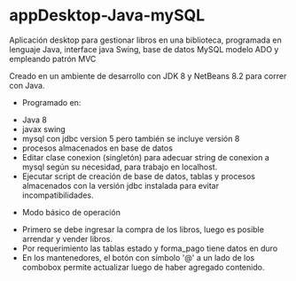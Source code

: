 # appDesktop-Java-mySQL
Aplicación desktop para gestionar libros en una biblioteca, programada en lenguaje Java, interface java Swing, base de datos MySQL modelo ADO y empleando patrón MVC

Creado en un ambiente de desarrollo con JDK 8 y NetBeans 8.2 para correr con Java.

*  Programado en:

- Java 8
- javax swing
- mysql con jdbc version 5 pero también se incluye versión 8
- procesos almacenados en base de datos
- Editar clase conexion (singletón) para adecuar string de conexion a mysql según su necesidad, para trabajo en localhost.
- Ejecutar script de creación de base de datos, tablas y procesos almacenados con la versión jdbc instalada para evitar incompatibilidades.

* Modo básico de operación

- Primero se debe ingresar la compra de los libros, luego es posible arrendar y vender libros.
- Por requerimiento las tablas estado y forma_pago tiene datos en duro
- En los mantenedores, el botón con símbolo '@' a un lado de los combobox permite actualizar luego de haber agregado contenido.
